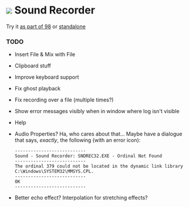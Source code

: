 
# ![](../images/icons/speaker-32x32.png) Sound Recorder

Try it [as part of 98](http://98.js.org/) or [standalone](http://98.js.org/programs/sound-recorder/)


### TODO

* Insert File &
  Mix with File

* Clipboard stuff

* Improve keyboard support

* Fix ghost playback

* Fix recording over a file
  (multiple times?)

* Show error messages visibly when in window where log isn't visible

* Help

* Audio Properties?
  Ha, who cares about that...
  Maybe have a dialogue that says, *exactly*, the following (with an error icon):
  ```
  ---------------------------
  Sound - Sound Recorder: SNDREC32.EXE - Ordinal Not Found
  ---------------------------
  The ordinal 379 could not be located in the dynamic link library C:\Windows\SYSTEM32\MMSYS.CPL. 
  ---------------------------
  OK   
  ---------------------------
  ```

* Better echo effect?
  Interpolation for stretching effects?

